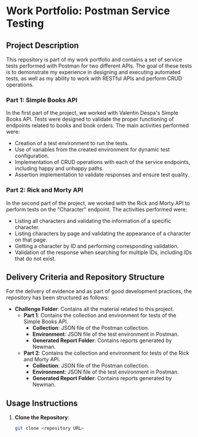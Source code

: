 # Work Portfolio: Postman Service Testing

## Project Description

This repository is part of my work portfolio and contains a set of service tests performed with Postman for two different APIs. The goal of these tests is to demonstrate my experience in designing and executing automated tests, as well as my ability to work with RESTful APIs and perform CRUD operations.

### Part 1: Simple Books API

In the first part of the project, we worked with Valentin Despa's Simple Books API. Tests were designed to validate the proper functioning of endpoints related to books and book orders. The main activities performed were:

- Creation of a test environment to run the tests.
- Use of variables from the created environment for dynamic test configuration.
- Implementation of CRUD operations with each of the service endpoints, including happy and unhappy paths.
- Assertion implementation to validate responses and ensure test quality.

### Part 2: Rick and Morty API

In the second part of the project, we worked with the Rick and Morty API to perform tests on the "Character" endpoint. The activities performed were:

- Listing all characters and validating the information of a specific character.
- Listing characters by page and validating the appearance of a character on that page.
- Getting a character by ID and performing corresponding validation.
- Validation of the response when searching for multiple IDs, including IDs that do not exist.

## Delivery Criteria and Repository Structure

For the delivery of evidence and as part of good development practices, the repository has been structured as follows:

- **Challenge Folder**: Contains all the material related to this project.
  - **Part 1**: Contains the collection and environment for tests of the Simple Books API.
    - **Collection**: JSON file of the Postman collection.
    - **Environment**: JSON file of the test environment in Postman.
    - **Generated Report Folder**: Contains reports generated by Newman.
  - **Part 2**: Contains the collection and environment for tests of the Rick and Morty API.
    - **Collection**: JSON file of the Postman collection.
    - **Environment**: JSON file of the test environment in Postman.
    - **Generated Report Folder**: Contains reports generated by Newman.

## Usage Instructions

1. **Clone the Repository**:
   ```bash
   git clone <repository URL>
